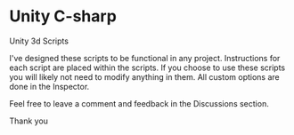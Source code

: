 # Unity C-sharp
Unity 3d Scripts

I've designed these scripts to be functional in any project. Instructions for each script are placed within the scripts.
If you choose to use these scripts you will likely not need to modify anything in them. All custom options are done in the Inspector.

Feel free to leave a comment and feedback in the Discussions section.

Thank you
